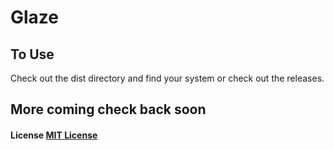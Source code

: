 # Glaze

## To Use

Check out the dist directory and find your system or check out the releases.

## More coming check back soon

#### License [MIT License](LICENSE.md)
